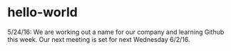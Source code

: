 # hello-world

5/24/16: We are working out a name for our company and learning Github this week. Our next meeting is set for next Wednesday 6/2/16.
